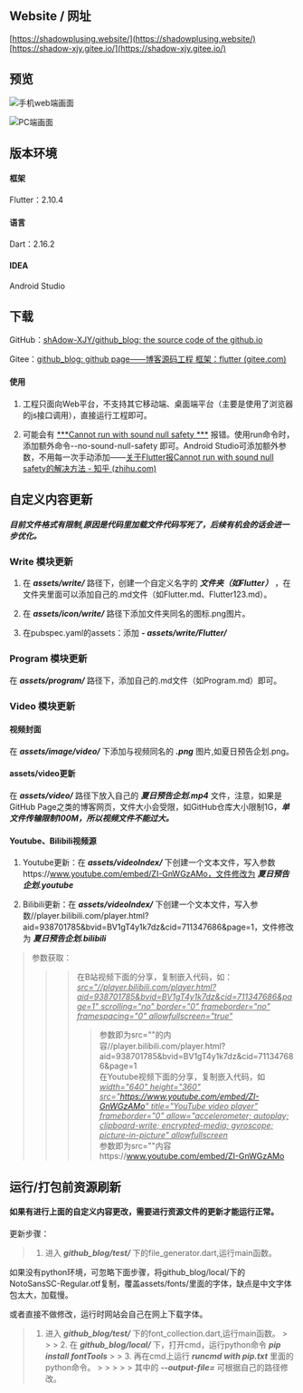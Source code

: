 ## Website / 网址

[https://shadowplusing.website/](https://shadowplusing.website/)
[https://shadow-xjy.gitee.io/](https://shadow-xjy.gitee.io/)

## 预览

![手机web端画面](https://img-blog.csdnimg.cn/3a7af8b41d86473194b0ca53cc0e5f6c.jpeg#pic_center)

![PC端画面](https://img-blog.csdnimg.cn/b93090d4a9684d7dbedb54496f76bf67.png#pic_center)

## 版本环境

#### 框架

Flutter：2.10.4

#### 语言

Dart：2.16.2

#### IDEA

Android Studio

## 下载

GitHub：[shAdow-XJY/github_blog: the source code of the github.io](https://github.com/shAdow-XJY/github_blog)

Gitee：[github_blog: github page——博客源码工程 框架：flutter (gitee.com)](https://gitee.com/shAdowPlusing/github_blog)

#### 使用

1. 工程只面向Web平台，不支持其它移动端、桌面端平台（主要是使用了浏览器的js接口调用），直接运行工程即可。

2. 可能会有 <u>***Cannot run with sound null safety ***</u> 报错。使用run命令时，添加额外命令--no-sound-null-safety 即可。Android Studio可添加额外参数，不用每一次手动添加——[关于Flutter报Cannot run with sound null safety的解决方法 - 知乎 (zhihu.com)](https://zhuanlan.zhihu.com/p/405838959)

## 自定义内容更新

##### 目前文件格式有限制,原因是代码里加载文件代码写死了，后续有机会的话会进一步优化。

### Write 模块更新

1. 在 ***assets/write/*** 路径下，创建一个自定义名字的 ***文件夹（如Flutter）*** ，在文件夹里面可以添加自己的.md文件（如Flutter.md、Flutter123.md）。

2. 在 ***assets/icon/write/*** 路径下添加文件夹同名的图标.png图片。

3. 在pubspec.yaml的assets：添加 ***- assets/write/Flutter/***

### Program 模块更新

在 ***assets/program/*** 路径下，添加自己的.md文件（如Program.md）即可。

### Video 模块更新

#### 视频封面

在 ***assets/image/video/*** 下添加与视频同名的 ***.png*** 图片,如夏日预告企划.png。

#### assets/video更新

在 ***assets/video/*** 路径下放入自己的 ***夏日预告企划.mp4*** 文件，注意，如果是GitHub Page之类的博客网页，文件大小会受限，如GitHub仓库大小限制1G，***单文件传输限制100M，所以视频文件不能过大。***

#### Youtube、Bilibili视频源

1. Youtube更新：在 ***assets/videoIndex/*** 下创建一个文本文件，写入参数https://www.youtube.com/embed/ZI-GnWGzAMo，文件修改为 ***夏日预告企划.youtube***

2. Bilibili更新：在 ***assets/videoIndex/*** 下创建一个文本文件，写入参数//player.bilibili.com/player.html?aid=938701785&bvid=BV1gT4y1k7dz&cid=711347686&page=1，文件修改为 ***夏日预告企划.bilibili***

> 参数获取：
>
> > > 在B站视频下面的分享，复制嵌入代码，如：*<u>src="//player.bilibili.com/player.html?aid=938701785&bvid=BV1gT4y1k7dz&cid=711347686&page=1" scrolling="no" border="0" frameborder="no" framespacing="0" allowfullscreen="true"</u>*
> > >
> > > > 参数即为src=""的内容//player.bilibili.com/player.html?aid=938701785&bvid=BV1gT4y1k7dz&cid=711347686&page=1  
> > > > 在Youtube视频下面的分享，复制嵌入代码，如  
> > > >  *<u>width="640" height="360" src="https://www.youtube.com/embed/ZI-GnWGzAMo" title="YouTube video player" frameborder="0" allow="accelerometer; autoplay; clipboard-write; encrypted-media; gyroscope; picture-in-picture" allowfullscreen</u>*  
> > > > 参数即为src=""内容https://www.youtube.com/embed/ZI-GnWGzAMo

## 运行/打包前资源刷新

#### 如果有进行上面的自定义内容更改，需要进行资源文件的更新才能运行正常。

更新步骤：

> 1. 进入 ***github_blog/test/*** 下的file_generator.dart,运行main函数。

如果没有python环境，可忽略下面步骤，将github_blog/local/下的NotoSansSC-Regular.otf复制，覆盖assets/fonts/里面的字体，缺点是中文字体包太大，加载慢。

或者直接不做修改，运行时网站会自己在网上下载字体。

> 1. 进入 ***github_blog/test/*** 下的font_collection.dart,运行main函数。
     >
     >    > 2. 在 ***github_blog/local/*** 下，打开cmd，运行python命令 ***pip install fontTools***
     >    > 3. 再在cmd上运行 ***runcmd with pip.txt*** 里面的python命令。
               >    >
               >    >    > 其中的 ***--output-file=*** 可根据自己的路径修改。
